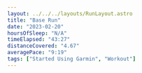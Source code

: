 ```yaml
---
layout: ../../../layouts/RunLayout.astro
title: "Base Run"
date: "2023-02-20"
hoursOfSleep: "N/A"
timeElapsed: "43:27"
distanceCovered: "4.67"
averagePace: "9:19"
tags: ["Started Using Garmin", "Workout"]
---
```

